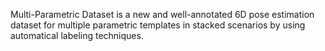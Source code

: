 Multi-Parametric Dataset is a new and well-annotated 6D pose estimation dataset for multiple parametric templates in stacked scenarios by using automatical labeling techniques.
